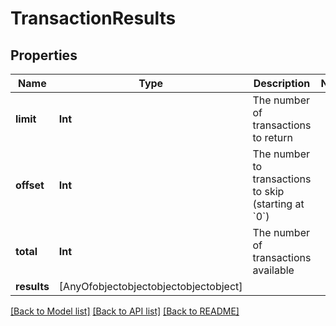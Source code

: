 # TransactionResults

## Properties
Name | Type | Description | Notes
------------ | ------------- | ------------- | -------------
**limit** | **Int** | The number of transactions to return | 
**offset** | **Int** | The number to transactions to skip (starting at &#x60;0&#x60;) | 
**total** | **Int** | The number of transactions available | 
**results** | [AnyOfobjectobjectobjectobjectobject] |  | 

[[Back to Model list]](../README.md#documentation-for-models) [[Back to API list]](../README.md#documentation-for-api-endpoints) [[Back to README]](../README.md)


